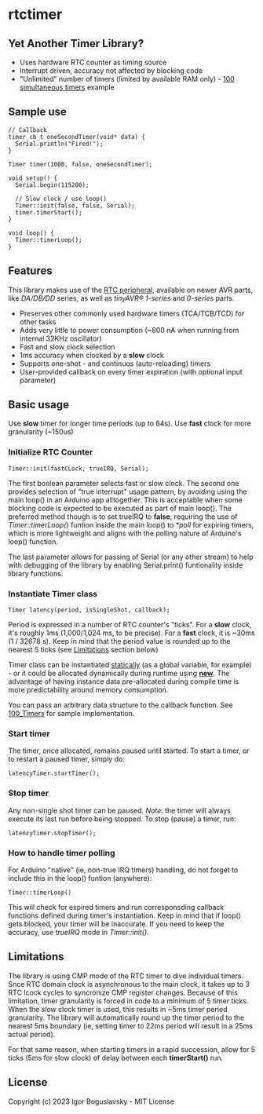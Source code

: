 # rtctimer

## Yet Another Timer Library?
* Uses hardware RTC counter as timing source
* Interrupt driven, accuracy not affected by blocking code
* "Unlimited" number of timers (limited by available RAM only) - [100 simultaneous timers](https://github.com/iboguslavsky/RTC_Timer_IRQ/edit/main/README.md) example

## Sample use
```
// Callback
timer_cb_t oneSecondTimer(void* data) {
  Serial.println("Fired!");
}

Timer timer(1000, false, oneSecondTimer);

void setup() {
  Serial.begin(115200);

  // Slow clock / use loop()
  Timer::init(false, false, Serial);
  timer.timerStart();
}

void loop() {
  Timer::timerLoop();
}
```

## Features
This library makes use of the [RTC peripheral](https://onlinedocs.microchip.com/oxy/GUID-8CE4FE13-3B15-43FE-A86C-FC8177202CD3-en-US-6/GUID-5EFC8FBF-DD40-43CB-898A-D0EAD386D90D.html), available on newer AVR parts, like *DA/DB/DD* series, as well as *tinyAVR® 1-series* and *0-series* parts. 

* Preserves other commonly used hardware timers (TCA/TCB/TCD) for other tasks
* Adds very little to power consumption (~800 nA when running from internal 32KHz oscillator)
* Fast and slow clock selection
* 1ms accuracy when clocked by a **slow** clock
* Supports one-shot - and continuos (auto-reloading) timers
* User-provided callback on every timer expiration (with optional input parameter)

## Basic usage
Use **slow** timer for longer time periods (up to 64s). Use **fast** clock for more granularity (~150us)

### Initialize RTC Counter
```
Timer::init(fastCLock, trueIRQ, Serial);
```
The first boolean parameter selects fast or slow clock. The second one provides selection of "true interrupt" usage pattern, by avoiding using the main loop() in an Arduino app alltogether. This is acceptable when some blocking code is expected to be executed as part of main loop(). The preferred method though is to set trueIRQ to __false__, requiring the use of _Timer::timerLoop()_ funtion inside the main loop() to **poll* for expiring timers, which is more lightweight and aligns with the polling nature of Arduino's loop() function.

The last parameter allows for passing of Serial (or any other stream) to help with debugging of the library by enabling Serial.print() funtionality inside library functions.

### Instantiate Timer class
```
Timer latency(period, isSingleShot, callback);
```
Period is expressed in a number of RTC counter's "ticks". For a **slow** clock, it's roughly 1ms (1,000/1,024 ms, to be precise). For a **fast** clock, it is ~30ms (1 / 32678 s). Keep in mind that the period value is rounded up to the nearest 5 ticks (see [Limitations](https://github.com/iboguslavsky/RTC_Timer_IRQ/blob/main/README.md#limitations) section below)

Timer class can be instantiated [statically](https://github.com/iboguslavsky/RTC_Timer_IRQ/tree/main/examples/one_shot) (as a global variable, for example) - or it could be allocated dynamically during runtime using [**new**](https://github.com/iboguslavsky/RTC_Timer_IRQ/edit/main/README.md). The advantage of having instance data pre-allocated during compile time is more predictability around memory consumption.

You can pass an arbitrary data structure to the callback function. See [100_Timers](https://github.com/iboguslavsky/RTC_Timer_IRQ/edit/main/README.md) for sample implementation.

### Start timer
The timer, once allocated, remains paused until started. To start a timer, or to restart a paused timer, simply do:
```
latencyTimer.startTimer();
```

### Stop timer
Any non-single shot timer can be paused. _Note_: the timer will always execute its last run before being stopped. To stop (pause) a timer, run:
```
latencyTimer.stopTimer();
```

### How to handle timer polling
For  Arduino "native" (ie, non-true IRQ timers) handling, do not forget to include this in the loop() funtion (anywhere):
```
Timer::timerLoop()
```
This will check for expired timers and run corresponsding callback functions defined during timer's instantiation. Keep in mind that if loop() gets blocked, your timer will be inaccurate. If you need to keep the accuracy, use *trueIRQ* mode in _Timer::init()_.

## Limitations
The library is using CMP mode of the RTC timer to dive individual timers. Snce RTC domain clock is asynchronous to the main clock, it takes up to 3 RTC lcock cycles to syncronize CMP register changes. Because of this limitation, timer granularity is forced in code to a minimum of 5 timer ticks. When the *slow* clock timer is used, this results in ~5ms timer period granularity. The library will automatically round up the timer period to the nearest 5ms boundary (ie, setting timer to 22ms period will result in a 25ms actual period).

For that same reason, when starting timers in a rapid succession, allow for 5 ticks (5ms for slow clock) of delay between each __timerStart()__ run.

## License

Copyright (c) 2023 Igor Boguslavsky - MIT License
